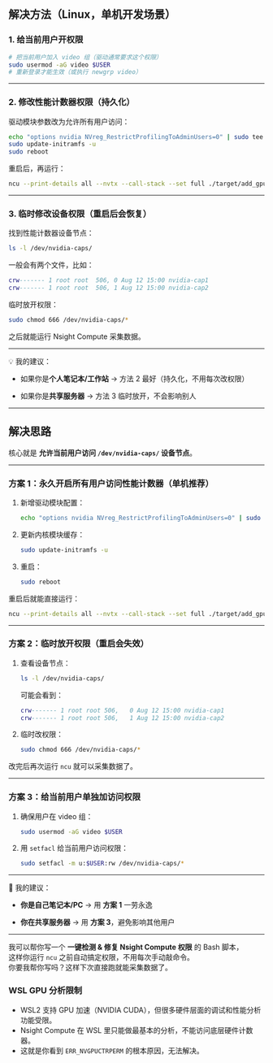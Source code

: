 ## 解决方法（Linux，单机开发场景）

### **1\. 给当前用户开权限**

```bash
# 把当前用户加入 video 组（驱动通常要求这个权限）
sudo usermod -aG video $USER
# 重新登录才能生效（或执行 newgrp video）
```

---

### **2\. 修改性能计数器权限（持久化）**

驱动模块参数改为允许所有用户访问：

```bash
echo "options nvidia NVreg_RestrictProfilingToAdminUsers=0" | sudo tee /etc/modprobe.d/nvidia.conf
sudo update-initramfs -u
sudo reboot
```

重启后，再运行：

```bash
ncu --print-details all --nvtx --call-stack --set full ./target/add_gpu02
```

---

### **3\. 临时修改设备权限（重启后会恢复）**

找到性能计数器设备节点：

```bash
ls -l /dev/nvidia-caps/
```

一般会有两个文件，比如：

```lua
crw------- 1 root root  506, 0 Aug 12 15:00 nvidia-cap1
crw------- 1 root root  506, 1 Aug 12 15:00 nvidia-cap2
```

临时放开权限：

```bash
sudo chmod 666 /dev/nvidia-caps/*
```

之后就能运行 Nsight Compute 采集数据。

---

💡 我的建议：

-   如果你是**个人笔记本/工作站** → 方法 2 最好（持久化，不用每次改权限）
    
-   如果你是**共享服务器** → 方法 3 临时放开，不会影响别人
    

---

## 解决思路

核心就是 **允许当前用户访问 `/dev/nvidia-caps/` 设备节点**。

---

### **方案 1：永久开启所有用户访问性能计数器（单机推荐）**

1.  新增驱动模块配置：
    
    ```bash
    echo "options nvidia NVreg_RestrictProfilingToAdminUsers=0" | sudo tee /etc/modprobe.d/nvidia.conf
    ```
    
2.  更新内核模块缓存：
    
    ```bash
    sudo update-initramfs -u
    ```
    
3.  重启：
    
    ```bash
    sudo reboot
    ```
    

重启后就能直接运行：

```bash
ncu --print-details all --nvtx --call-stack --set full ./target/add_gpu02
```

---

### **方案 2：临时放开权限（重启会失效）**

1.  查看设备节点：
    
    ```bash
    ls -l /dev/nvidia-caps/
    ```
    
    可能会看到：
    
    ```lua
    crw------- 1 root root 506,   0 Aug 12 15:00 nvidia-cap1
    crw------- 1 root root 506,   1 Aug 12 15:00 nvidia-cap2
    ```
    
2.  临时改权限：
    
    ```bash
    sudo chmod 666 /dev/nvidia-caps/*
    ```
    

改完后再次运行 `ncu` 就可以采集数据了。

---

### **方案 3：给当前用户单独加访问权限**

1.  确保用户在 video 组：
    
    ```bash
    sudo usermod -aG video $USER
    ```
    
2.  用 `setfacl` 给当前用户访问权限：
    
    ```bash
    sudo setfacl -m u:$USER:rw /dev/nvidia-caps/*
    ```
    

---

📌 我的建议：

-   **你是自己笔记本/PC** → 用 **方案 1** 一劳永逸
    
-   **你在共享服务器** → 用 **方案 3**，避免影响其他用户
    

---

我可以帮你写一个 **一键检测 & 修复 Nsight Compute 权限** 的 Bash 脚本，  
这样你运行 `ncu` 之前自动搞定权限，不用每次手动敲命令。  
你要我帮你写吗？这样下次直接跑就能采集数据了。


### WSL GPU 分析限制

- WSL2 支持 GPU 加速（NVIDIA CUDA），但很多硬件层面的调试和性能分析功能受限。
- Nsight Compute 在 WSL 里只能做最基本的分析，不能访问底层硬件计数器。
- 这就是你看到 `ERR_NVGPUCTRPERM` 的根本原因，无法解决。
